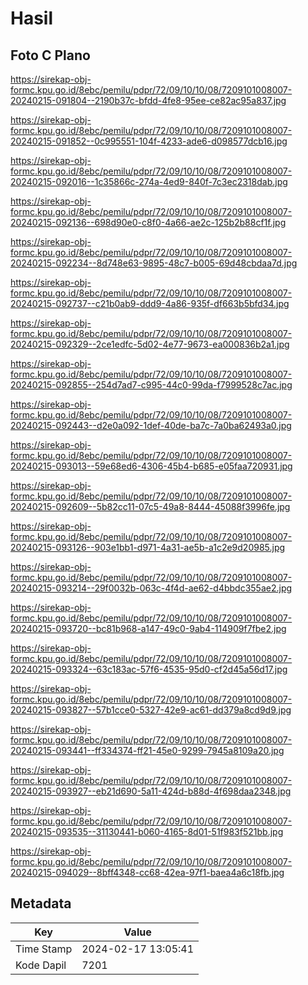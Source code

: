 # Hasil

## Foto C Plano

https://sirekap-obj-formc.kpu.go.id/8ebc/pemilu/pdpr/72/09/10/10/08/7209101008007-20240215-091804--2190b37c-bfdd-4fe8-95ee-ce82ac95a837.jpg

https://sirekap-obj-formc.kpu.go.id/8ebc/pemilu/pdpr/72/09/10/10/08/7209101008007-20240215-091852--0c995551-104f-4233-ade6-d098577dcb16.jpg

https://sirekap-obj-formc.kpu.go.id/8ebc/pemilu/pdpr/72/09/10/10/08/7209101008007-20240215-092016--1c35866c-274a-4ed9-840f-7c3ec2318dab.jpg

https://sirekap-obj-formc.kpu.go.id/8ebc/pemilu/pdpr/72/09/10/10/08/7209101008007-20240215-092136--698d90e0-c8f0-4a66-ae2c-125b2b88cf1f.jpg

https://sirekap-obj-formc.kpu.go.id/8ebc/pemilu/pdpr/72/09/10/10/08/7209101008007-20240215-092234--8d748e63-9895-48c7-b005-69d48cbdaa7d.jpg

https://sirekap-obj-formc.kpu.go.id/8ebc/pemilu/pdpr/72/09/10/10/08/7209101008007-20240215-092737--c21b0ab9-ddd9-4a86-935f-df663b5bfd34.jpg

https://sirekap-obj-formc.kpu.go.id/8ebc/pemilu/pdpr/72/09/10/10/08/7209101008007-20240215-092329--2ce1edfc-5d02-4e77-9673-ea000836b2a1.jpg

https://sirekap-obj-formc.kpu.go.id/8ebc/pemilu/pdpr/72/09/10/10/08/7209101008007-20240215-092855--254d7ad7-c995-44c0-99da-f7999528c7ac.jpg

https://sirekap-obj-formc.kpu.go.id/8ebc/pemilu/pdpr/72/09/10/10/08/7209101008007-20240215-092443--d2e0a092-1def-40de-ba7c-7a0ba62493a0.jpg

https://sirekap-obj-formc.kpu.go.id/8ebc/pemilu/pdpr/72/09/10/10/08/7209101008007-20240215-093013--59e68ed6-4306-45b4-b685-e05faa720931.jpg

https://sirekap-obj-formc.kpu.go.id/8ebc/pemilu/pdpr/72/09/10/10/08/7209101008007-20240215-092609--5b82cc11-07c5-49a8-8444-45088f3996fe.jpg

https://sirekap-obj-formc.kpu.go.id/8ebc/pemilu/pdpr/72/09/10/10/08/7209101008007-20240215-093126--903e1bb1-d971-4a31-ae5b-a1c2e9d20985.jpg

https://sirekap-obj-formc.kpu.go.id/8ebc/pemilu/pdpr/72/09/10/10/08/7209101008007-20240215-093214--29f0032b-063c-4f4d-ae62-d4bbdc355ae2.jpg

https://sirekap-obj-formc.kpu.go.id/8ebc/pemilu/pdpr/72/09/10/10/08/7209101008007-20240215-093720--bc81b968-a147-49c0-9ab4-114909f7fbe2.jpg

https://sirekap-obj-formc.kpu.go.id/8ebc/pemilu/pdpr/72/09/10/10/08/7209101008007-20240215-093324--63c183ac-57f6-4535-95d0-cf2d45a56d17.jpg

https://sirekap-obj-formc.kpu.go.id/8ebc/pemilu/pdpr/72/09/10/10/08/7209101008007-20240215-093827--57b1cce0-5327-42e9-ac61-dd379a8cd9d9.jpg

https://sirekap-obj-formc.kpu.go.id/8ebc/pemilu/pdpr/72/09/10/10/08/7209101008007-20240215-093441--ff334374-ff21-45e0-9299-7945a8109a20.jpg

https://sirekap-obj-formc.kpu.go.id/8ebc/pemilu/pdpr/72/09/10/10/08/7209101008007-20240215-093927--eb21d690-5a11-424d-b88d-4f698daa2348.jpg

https://sirekap-obj-formc.kpu.go.id/8ebc/pemilu/pdpr/72/09/10/10/08/7209101008007-20240215-093535--31130441-b060-4165-8d01-51f983f521bb.jpg

https://sirekap-obj-formc.kpu.go.id/8ebc/pemilu/pdpr/72/09/10/10/08/7209101008007-20240215-094029--8bff4348-cc68-42ea-97f1-baea4a6c18fb.jpg


## Metadata

| Key        | Value               |
| ---------- | ------------------- |
| Time Stamp | 2024-02-17 13:05:41 |
| Kode Dapil | 7201                |




